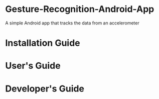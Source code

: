 # Gesture-Recognition-Android-App
A simple Android app that tracks the data from an accelerometer

# Installation Guide

# User's Guide

# Developer's Guide
